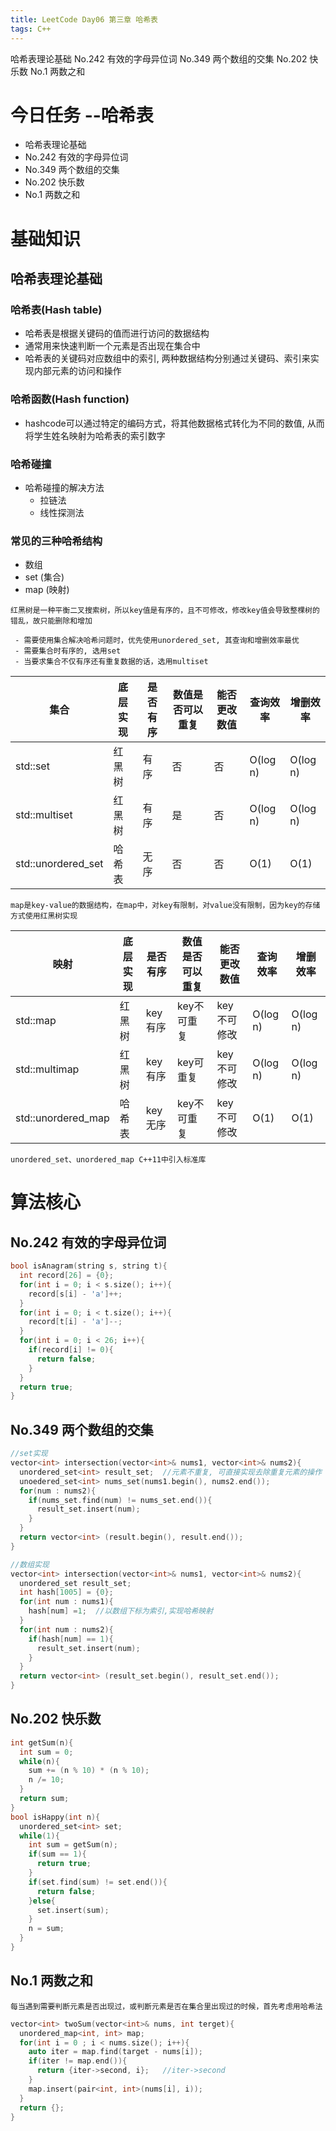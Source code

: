 ```yaml
---
title: LeetCode Day06 第三章 哈希表
tags: C++
---
```

哈希表理论基础      No.242 有效的字母异位词     No.349 两个数组的交集       No.202 快乐数       No.1 两数之和
<!--more-->

# 今日任务 --哈希表
- 哈希表理论基础
- No.242 有效的字母异位词
- No.349 两个数组的交集
- No.202 快乐数
- No.1 两数之和


# 基础知识
## 哈希表理论基础
### 哈希表(Hash table)
 - 哈希表是根据关键码的值而进行访问的数据结构 
 - 通常用来快速判断一个元素是否出现在集合中
 - 哈希表的关键码对应数组中的索引, 两种数据结构分别通过关键码、索引来实现内部元素的访问和操作
### 哈希函数(Hash function)
 - hashcode可以通过特定的编码方式，将其他数据格式转化为不同的数值, 从而将学生姓名映射为哈希表的索引数字
### 哈希碰撞
 - 哈希碰撞的解决方法
   - 拉链法
   - 线性探测法  
### 常见的三种哈希结构
 - 数组
 - set (集合)
 - map (映射)

```
红黑树是一种平衡二叉搜索树，所以key值是有序的，且不可修改，修改key值会导致整棵树的错乱，故只能删除和增加
```

```
 - 需要使用集合解决哈希问题时，优先使用unordered_set, 其查询和增删效率最优
 - 需要集合时有序的, 选用set
 - 当要求集合不仅有序还有重复数据的话，选用multiset
```
| 集合 | 底层实现 | 是否有序 | 数值是否可以重复 | 能否更改数值 | 查询效率 | 增删效率 |
| --- | --- | --- | --- | --- | --- | --- |
|std::set          |红黑树|有序|否|否|O(log n)|O(log n)|
|std::multiset     |红黑树|有序|是|否|O(log n)|O(log n)|
|std::unordered_set|哈希表|无序|否|否|O(1)     |O(1)|


```
map是key-value的数据结构，在map中，对key有限制，对value没有限制，因为key的存储方式使用红黑树实现
```
|映射|底层实现|是否有序|数值是否可以重复|能否更改数值|查询效率|增删效率|
|---|---|---|---|---|---|---|
|std::map          |红黑树|key有序|key不可重复|key不可修改|O(log n)|O(log n)|
|std::multimap     |红黑树|key有序|key可重复  |key不可修改|O(log n)|O(log n)|
|std::unordered_map|哈希表|key无序|key不可重复|key不可修改|O(1)|O(1)|
```
unordered_set、unordered_map C++11中引入标准库
```
# 算法核心
## No.242 有效的字母异位词
```c++
bool isAnagram(string s, string t){
  int record[26] = {0};
  for(int i = 0; i < s.size(); i++){
    record[s[i] - 'a']++;
  }
  for(int i = 0; i < t.size(); i++){
    record[t[i] - 'a']--;
  }
  for(int i = 0; i < 26; i++){
    if(record[i] != 0){
      return false;
    }
  }
  return true;
}
```
## No.349 两个数组的交集
```c++
//set实现
vector<int> intersection(vector<int>& nums1, vector<int>& nums2){
  unordered_set<int> result_set;  //元素不重复, 可直接实现去除重复元素的操作
  unoedered_set<int> nums_set(nums1.begin(), nums2.end());
  for(num : nums2){
    if(nums_set.find(num) != nums_set.end()){
      result_set.insert(num);
    }
  }
  return vector<int> (result.begin(), result.end());
}

//数组实现
vector<int> intersection(vector<int>& nums1, vector<int>& nums2){
  unordered_set result_set;
  int hash[1005] = {0};
  for(int num : nums1){
    hash[num] =1;  //以数组下标为索引,实现哈希映射
  }
  for(int num : nums2){
    if(hash[num] == 1){
      result_set.insert(num);
    }
  }
  return vector<int> (result_set.begin(), result_set.end());
}

```
## No.202 快乐数
```cpp
int getSum(n){
  int sum = 0;
  while(n){
    sum += (n % 10) * (n % 10);
    n /= 10;
  }
  return sum;
}
bool isHappy(int n){
  unordered_set<int> set;
  while(1){
    int sum = getSum(n);
    if(sum == 1){
      return true;
    }
    if(set.find(sum) != set.end()){
      return false;
    }else{
      set.insert(sum);
    }
    n = sum;
  }
}
```
## No.1 两数之和
```
每当遇到需要判断元素是否出现过，或判断元素是否在集合里出现过的时候，首先考虑用哈希法
```
```c++
vector<int> twoSum(vector<int>& nums, int terget){
  unordered_map<int, int> map;
  for(int i = 0 ; i < nums.size(); i++){
    auto iter = map.find(target - nums[i]);
    if(iter != map.end()){
      return {iter->second, i};   //iter->second
    }
    map.insert(pair<int, int>(nums[i], i));
  }
  return {};
}
```

